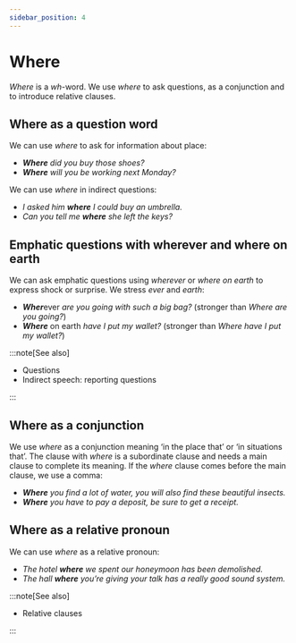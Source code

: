 ```yaml
---
sidebar_position: 4
---
```


# Where

*Where* is a *wh*\-word. We use *where* to ask questions, as a conjunction and to introduce relative clauses.

## Where as a question word

We can use *where* to ask for information about place:

- ***Where*** *did you buy those shoes?*
- ***Where*** *will you be working next Monday?*

We can use *where* in indirect questions:

- *I asked him **where** I could buy an umbrella.*
- *Can you tell me **where** she left the keys?*

## Emphatic questions with wherever and where on earth

We can ask emphatic questions using *wherever* or *where on earth* to express shock or surprise. We stress *ever* and *earth*:

- ***Wher***ever *are you going with such a big bag?* (stronger than *Where are you going?*)
- ***Where*** on earth *have I put my wallet?* (stronger than *Where have I put my wallet?*)

:::note[See also]

- Questions
- Indirect speech: reporting questions

:::

## Where as a conjunction

We use *where* as a conjunction meaning ‘in the place that’ or ‘in situations that’. The clause with *where* is a subordinate clause and needs a main clause to complete its meaning. If the *where* clause comes before the main clause, we use a comma:

- ***Where*** *you find a lot of water, you will also find these beautiful insects.*
- ***Where*** *you have to pay a deposit, be sure to get a receipt.*

## Where as a relative pronoun

We can use *where* as a relative pronoun:

- *The hotel **where** we spent our honeymoon has been demolished.*
- *The hall **where** you’re giving your talk has a really good sound system.*

:::note[See also]

- Relative clauses

:::
